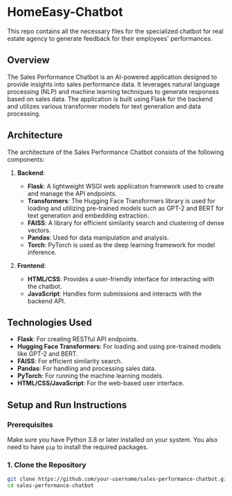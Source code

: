 # HomeEasy-Chatbot
This repo contains all the necessary files for the specialized chatbot for real estate agency to generate feedback for their employees' performances.

## Overview

The Sales Performance Chatbot is an AI-powered application designed to provide insights into sales performance data. It leverages natural language processing (NLP) and machine learning techniques to generate responses based on sales data. The application is built using Flask for the backend and utilizes various transformer models for text generation and data processing.

## Architecture

The architecture of the Sales Performance Chatbot consists of the following components:

1. **Backend**:
   - **Flask**: A lightweight WSGI web application framework used to create and manage the API endpoints.
   - **Transformers**: The Hugging Face Transformers library is used for loading and utilizing pre-trained models such as GPT-2 and BERT for text generation and embedding extraction.
   - **FAISS**: A library for efficient similarity search and clustering of dense vectors.
   - **Pandas**: Used for data manipulation and analysis.
   - **Torch**: PyTorch is used as the deep learning framework for model inference.

2. **Frontend**:
   - **HTML/CSS**: Provides a user-friendly interface for interacting with the chatbot.
   - **JavaScript**: Handles form submissions and interacts with the backend API.

## Technologies Used

- **Flask**: For creating RESTful API endpoints.
- **Hugging Face Transformers**: For loading and using pre-trained models like GPT-2 and BERT.
- **FAISS**: For efficient similarity search.
- **Pandas**: For handling and processing sales data.
- **PyTorch**: For running the machine learning models.
- **HTML/CSS/JavaScript**: For the web-based user interface.

## Setup and Run Instructions

### Prerequisites

Make sure you have Python 3.8 or later installed on your system. You also need to have `pip` to install the required packages.

### 1. Clone the Repository

```bash
git clone https://github.com/your-username/sales-performance-chatbot.git
cd sales-performance-chatbot

